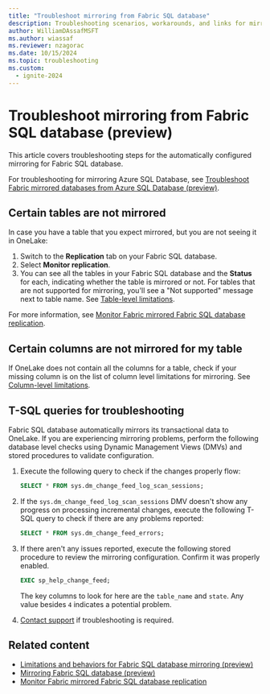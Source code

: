 ```yaml
---
title: "Troubleshoot mirroring from Fabric SQL database"
description: Troubleshooting scenarios, workarounds, and links for mirroring Fabric SQL database.
author: WilliamDAssafMSFT
ms.author: wiassaf
ms.reviewer: nzagorac
ms.date: 10/15/2024
ms.topic: troubleshooting
ms.custom:
  - ignite-2024
---
```

# Troubleshoot mirroring from Fabric SQL database (preview)

This article covers troubleshooting steps for the automatically configured mirroring for Fabric SQL database.

For troubleshooting for mirroring Azure SQL Database, see [Troubleshoot Fabric mirrored databases from Azure SQL Database (preview)](../mirrored-database/azure-sql-database-troubleshoot.md).

## Certain tables are not mirrored

In case you have a table that you expect mirrored, but you are not seeing it in OneLake:

1. Switch to the **Replication** tab on your Fabric SQL database.
1. Select **Monitor replication**.
1. You can see all the tables in your Fabric SQL database and the **Status** for each, indicating whether the table is mirrored or not. For tables that are not supported for mirroring, you'll see a "Not supported" message next to table name. See [Table-level limitations](mirroring-limitations.md#table-level).

For more information, see [Monitor Fabric mirrored Fabric SQL database replication](mirroring-monitor.md).

## Certain columns are not mirrored for my table

If OneLake does not contain all the columns for a table, check if your missing column is on the list of column level limitations for mirroring. See [Column-level limitations](mirroring-limitations.md#column-level).

## T-SQL queries for troubleshooting

Fabric SQL database automatically mirrors its transactional data to OneLake. If you are experiencing mirroring problems, perform the following database level checks using Dynamic Management Views (DMVs) and stored procedures to validate configuration.

1. Execute the following query to check if the changes properly flow:

    ```sql
    SELECT * FROM sys.dm_change_feed_log_scan_sessions;
    ```

1. If the `sys.dm_change_feed_log_scan_sessions` DMV doesn't show any progress on processing incremental changes, execute the following T-SQL query to check if there are any problems reported:

    ```sql
    SELECT * FROM sys.dm_change_feed_errors;
    ```

1. If there aren't any issues reported, execute the following stored procedure to review the mirroring configuration. Confirm it was properly enabled.

    ```sql
    EXEC sp_help_change_feed;
    ```

    The key columns to look for here are the `table_name` and `state`. Any value besides `4` indicates a potential problem.
1. [Contact support](/power-bi/support/service-support-options) if troubleshooting is required.

## Related content

- [Limitations and behaviors for Fabric SQL database mirroring (preview)](mirroring-limitations.md)
- [Mirroring Fabric SQL database (preview)](mirroring-overview.md)
- [Monitor Fabric mirrored Fabric SQL database replication](mirroring-monitor.md)
